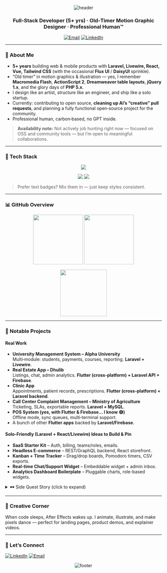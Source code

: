 
<!-- Profile README for @awwsalah -->

<p align="center">
  <img src="https://capsule-render.vercel.app/api?type=waving&height=180&section=header&text=Awwsalah&fontSize=50&color=0:0f172a,100:1e3a8a&fontColor=ffffff" alt="header"/>
</p>

<h3 align="center">Full‑Stack Developer (5+ yrs) · Old‑Timer Motion Graphic Designer · Professional Human™</h3>

<p align="center">
  <a href="mailto:awwsalah@gmail.com"><img alt="Email" src="https://img.shields.io/badge/Email-D14836?style=flat-square&logo=gmail&logoColor=white"></a>
  <a href="https://linkedin.com/in/awwsalah"><img alt="LinkedIn" src="https://img.shields.io/badge/LinkedIn-0A66C2?style=flat-square&logo=linkedin&logoColor=white"></a>
  <!-- Optional portfolio link -->
  <!-- <a href="https://awwsalah.dev"><img alt="Portfolio" src="https://img.shields.io/badge/Portfolio-111827?style=flat-square&logo=vercel&logoColor=white"></a> -->
</p>

---

### 👋 About Me

- **5+ years** building web & mobile products with **Laravel, Livewire, React, Vue, Tailwind CSS** (with the occasional **Flux UI** / **DaisyUI** sprinkle).
- “Old timer” in motion graphics & illustration — yes, I remember **Macromedia Flash**, **ActionScript 2**, **Dreamweaver table layouts**, **jQuery 1.x**, and the glory days of **PHP 5.x**.
- I design like an artist, structure like an engineer, and ship like a solo startup.
- Currently: contributing to open source, **cleaning up AI’s “creative” pull requests**, and planning a fully functional open‑source project for the community.
- Professional human, carbon‑based, no GPT inside.

> **Availability note:** Not actively job hunting right now — focused on OSS and community tools — but I’m open to meaningful collaborations.

---

### 🧰 Tech Stack

<p align="center">
  <img src="https://skillicons.dev/icons?i=laravel,livewire,react,vue,tailwind,html,css,js,ts,fastapi,flutter,firebase,mysql,postgres,redis,docker,git,figma,ae,ps,ai&perline=9" />
</p>

<p align="center">
  <img src="https://img.shields.io/badge/Flux%20UI-1E3A8A?style=flat-square&logo=tailwindcss&logoColor=white" />
  <img src="https://img.shields.io/badge/DaisyUI-0EA5E9?style=flat-square&logo=tailwindcss&logoColor=white" />
</p>

> Prefer text badges? Mix them in — just keep styles consistent.

---


### 📊 GitHub Overview

<p align="center">
  <img src="https://github-readme-stats.vercel.app/api?username=awwsalah&show_icons=true&hide_border=true&bg_color=0d1117&title_color=58a6ff&text_color=d0d7de&icon_color=1f6feb" height="160" />
  <img src="https://github-readme-stats.vercel.app/api/top-langs/?username=awwsalah&layout=compact&hide_border=true&bg_color=0d1117&title_color=58a6ff&text_color=d0d7de" height="160" />
</p>

<p align="center">
  <img src="https://streak-stats.demolab.com?user=awwsalah&hide_border=true&background=0D1117&ring=58A6FF&fire=1F6FEB&currStreakLabel=58A6FF&text=D0D7DE" height="150" />
</p>

<!-- Light mode alternatives: uncomment if you switch themes -->
<!--
<p align="center">
  <img src="https://github-readme-stats.vercel.app/api?username=awwsalah&show_icons=true&hide_border=true&bg_color=ffffff&title_color=0f172a&text_color=374151&icon_color=1e3a8a" height="160" />
  <img src="https://github-readme-stats.vercel.app/api/top-langs/?username=awwsalah&layout=compact&hide_border=true&bg_color=ffffff&title_color=0f172a&text_color=374151" height="160" />
</p>
-->

<!-- Optional activity graph: comment out if it misbehaves -->
<!--
<p align="center">
  <img src="https://github-readme-activity-graph.vercel.app/graph?username=awwsalah&bg_color=0d1117&color=58a6ff&line=1f6feb&point=58a6ff&hide_border=true" />
</p>
-->

---

### 🚀 Notable Projects

#### Real Work

- **University Management System – Alpha University**  
  Multi‑module: students, payments, courses, reporting. **Laravel + Livewire**.
- **Real Estate App – Dhulib**  
  Listings, chat, admin analytics. **Flutter (cross‑platform) + Laravel API + Firebase**.
- **Clinic App**  
  Appointments, patient records, prescriptions. **Flutter (cross‑platform) + Laravel backend**.
- **Call Center Complaint Management – Ministry of Agriculture**  
  Ticketing, SLAs, exportable reports. **Laravel + MySQL**.
- **POS System (yes, with Flutter & Firebase… I know 😅)**  
  Offline mode, sync queues, multi‑terminal support.
- A bunch of other **Flutter apps** backed by **Laravel/Firebase**.

#### Solo‑Friendly (Laravel + React/Livewire) Ideas to Build & Pin

- **SaaS Starter Kit** – Auth, billing, teams/roles, emails.  
- **Headless E‑commerce** – REST/GraphQL backend, React storefront.  
- **Kanban + Time Tracker** – Drag/drop boards, Pomodoro timers, CSV exports.  
- **Real‑time Chat/Support Widget** – Embeddable widget + admin inbox.  
- **Analytics Dashboard Boilerplate** – Pluggable charts, role-based widgets.

<details>
  <summary>🕶️ Side Quest Story (click to expand)</summary>
  
  In the early days, the client and I were fueled by *ayaba* herbs and chaotic optimism — we somehow named a POS app **“Elevator”** (don’t ask), and still shipped it. Lessons were learned, coffee was consumed. ✅
</details>

---

### 🎨 Creative Corner

When code sleeps, After Effects wakes up. I animate, illustrate, and make pixels dance — perfect for landing pages, product demos, and explainer videos.

---

### 🤝 Let’s Connect

<p>
  <a href="https://linkedin.com/in/awwsalah"><img alt="LinkedIn" src="https://img.shields.io/badge/LinkedIn-0A66C2?style=flat-square&logo=linkedin&logoColor=white"/></a>
  <a href="mailto:awwsalah@gmail.com"><img alt="Email" src="https://img.shields.io/badge/Email-D14836?style=flat-square&logo=gmail&logoColor=white"/></a>
</p>

<p align="center">
  <img src="https://capsule-render.vercel.app/api?type=waving&height=120&section=footer&color=0:1e3a8a,100:0f172a" alt="footer"/>
</p>

